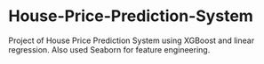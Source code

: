 # House-Price-Prediction-System
Project of House Price Prediction System using XGBoost and linear regression. Also used Seaborn for feature engineering.
